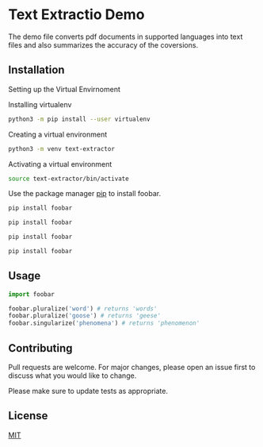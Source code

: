 # Text Extractio  Demo

The demo file converts pdf documents in supported languages into text files and also summarizes the accuracy of the coversions.

## Installation
Setting up the Virtual Envirnoment

Installing virtualenv

```bash
python3 -m pip install --user virtualenv
```
Creating a virtual environment
```bash
python3 -m venv text-extractor
```
Activating a virtual environment

```bash
source text-extractor/bin/activate
```


Use the package manager [pip](https://pip.pypa.io/en/stable/) to install foobar.


```bash
pip install foobar
```
```bash
pip install foobar
```
```bash
pip install foobar
```


```bash
pip install foobar
```

## Usage

```python
import foobar

foobar.pluralize('word') # returns 'words'
foobar.pluralize('goose') # returns 'geese'
foobar.singularize('phenomena') # returns 'phenomenon'
```

## Contributing
Pull requests are welcome. For major changes, please open an issue first to discuss what you would like to change.

Please make sure to update tests as appropriate.

## License
[MIT](https://choosealicense.com/licenses/mit/)

